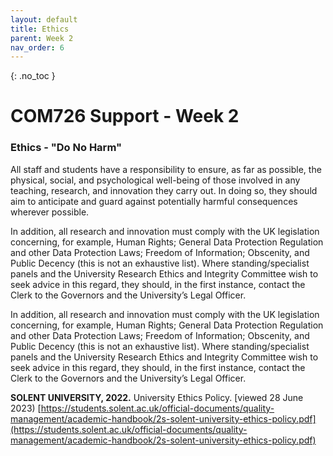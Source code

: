 ```yaml
---
layout: default
title: Ethics
parent: Week 2
nav_order: 6
---
```


{: .no_toc }

# COM726 Support - Week 2

### Ethics - "Do No Harm"

All staff and students have a responsibility to ensure, as far as possible, the physical, social, and psychological well-being of those involved in any teaching, research, and innovation they carry out. In doing so, they should aim to anticipate and guard against potentially harmful consequences wherever possible. 

In addition, all research and innovation must comply with the UK legislation concerning, for example, Human Rights; General Data Protection Regulation and other Data Protection Laws; Freedom of Information; Obscenity, and Public Decency (this is not an exhaustive list). Where standing/specialist panels and the University Research Ethics and Integrity Committee wish to seek advice in this regard, they should, in the first instance, contact the Clerk to the Governors and the University’s Legal Officer. 

In addition, all research and innovation must comply with the UK legislation concerning, for example, Human Rights; General Data Protection Regulation and other Data Protection Laws; Freedom of Information; Obscenity, and Public Decency (this is not an exhaustive list). Where standing/specialist panels and the University Research Ethics and Integrity Committee wish to seek advice in this regard, they should, in the first instance, contact the Clerk to the Governors and the University’s Legal Officer. 

**SOLENT UNIVERSITY, 2022.** University Ethics Policy. [viewed 28 June 2023) 
[https://students.solent.ac.uk/official-documents/quality-management/academic-handbook/2s-solent-university-ethics-policy.pdf](https://students.solent.ac.uk/official-documents/quality-management/academic-handbook/2s-solent-university-ethics-policy.pdf)
